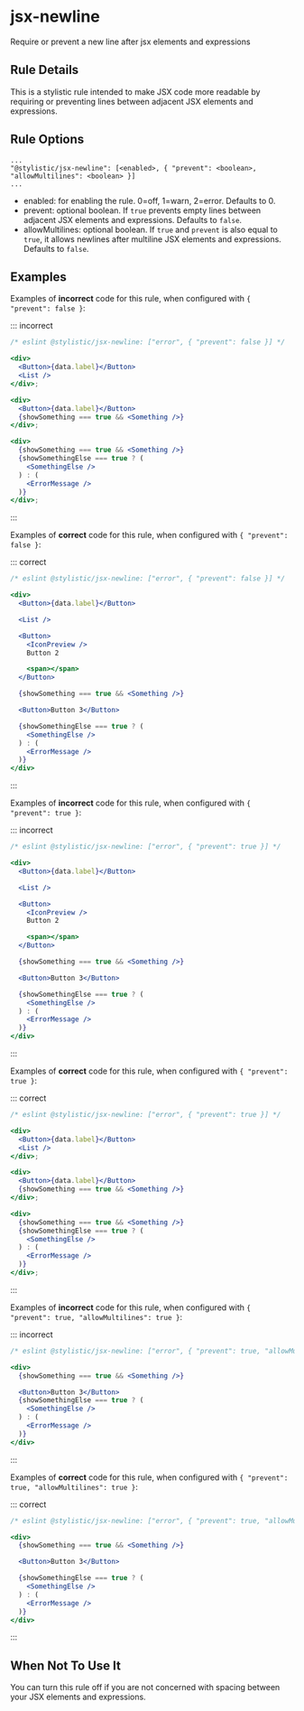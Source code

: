 # jsx-newline

Require or prevent a new line after jsx elements and expressions

## Rule Details

This is a stylistic rule intended to make JSX code more readable by requiring or preventing lines between adjacent JSX elements and expressions.

## Rule Options

```json5
...
"@stylistic/jsx-newline": [<enabled>, { "prevent": <boolean>, "allowMultilines": <boolean> }]
...
```

- enabled: for enabling the rule. 0=off, 1=warn, 2=error. Defaults to 0.
- prevent: optional boolean. If `true` prevents empty lines between adjacent JSX elements and expressions. Defaults to `false`.
- allowMultilines: optional boolean. If `true` and `prevent` is also equal to `true`, it allows newlines after multiline JSX elements and expressions. Defaults to `false`.

## Examples

Examples of **incorrect** code for this rule, when configured with `{ "prevent": false }`:

::: incorrect

```jsx
/* eslint @stylistic/jsx-newline: ["error", { "prevent": false }] */

<div>
  <Button>{data.label}</Button>
  <List />
</div>;

<div>
  <Button>{data.label}</Button>
  {showSomething === true && <Something />}
</div>;

<div>
  {showSomething === true && <Something />}
  {showSomethingElse === true ? (
    <SomethingElse />
  ) : (
    <ErrorMessage />
  )}
</div>;
```

:::

Examples of **correct** code for this rule, when configured with `{ "prevent": false }`:

::: correct

```jsx
/* eslint @stylistic/jsx-newline: ["error", { "prevent": false }] */

<div>
  <Button>{data.label}</Button>

  <List />

  <Button>
    <IconPreview />
    Button 2

    <span></span>
  </Button>

  {showSomething === true && <Something />}

  <Button>Button 3</Button>

  {showSomethingElse === true ? (
    <SomethingElse />
  ) : (
    <ErrorMessage />
  )}
</div>
```

:::

Examples of **incorrect** code for this rule, when configured with `{ "prevent": true }`:

::: incorrect

```jsx
/* eslint @stylistic/jsx-newline: ["error", { "prevent": true }] */

<div>
  <Button>{data.label}</Button>

  <List />

  <Button>
    <IconPreview />
    Button 2

    <span></span>
  </Button>

  {showSomething === true && <Something />}

  <Button>Button 3</Button>

  {showSomethingElse === true ? (
    <SomethingElse />
  ) : (
    <ErrorMessage />
  )}
</div>
```

:::

Examples of **correct** code for this rule, when configured with `{ "prevent": true }`:

::: correct

```jsx
/* eslint @stylistic/jsx-newline: ["error", { "prevent": true }] */

<div>
  <Button>{data.label}</Button>
  <List />
</div>;

<div>
  <Button>{data.label}</Button>
  {showSomething === true && <Something />}
</div>;

<div>
  {showSomething === true && <Something />}
  {showSomethingElse === true ? (
    <SomethingElse />
  ) : (
    <ErrorMessage />
  )}
</div>;
```

:::

Examples of **incorrect** code for this rule, when configured with `{ "prevent": true, "allowMultilines": true }`:

::: incorrect

```jsx
/* eslint @stylistic/jsx-newline: ["error", { "prevent": true, "allowMultilines": true }] */

<div>
  {showSomething === true && <Something />}

  <Button>Button 3</Button>
  {showSomethingElse === true ? (
    <SomethingElse />
  ) : (
    <ErrorMessage />
  )}
</div>
```

:::

Examples of **correct** code for this rule, when configured with `{ "prevent": true, "allowMultilines": true }`:

::: correct

```jsx
/* eslint @stylistic/jsx-newline: ["error", { "prevent": true, "allowMultilines": true }] */

<div>
  {showSomething === true && <Something />}

  <Button>Button 3</Button>

  {showSomethingElse === true ? (
    <SomethingElse />
  ) : (
    <ErrorMessage />
  )}
</div>
```

:::

## When Not To Use It

You can turn this rule off if you are not concerned with spacing between your JSX elements and expressions.
